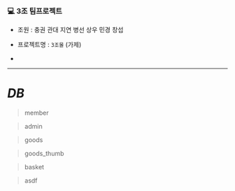 ### 💻 3조 팀프로젝트
* 조원 : 충권 관대 지연 병선 상우 민경 창섭 <br>



* 프로젝트명 : `3조몰` (가제)
 - 
---

# **_DB_**

> member

> admin

> goods

> goods_thumb

> basket

> asdf
